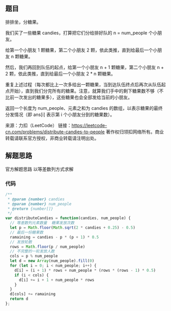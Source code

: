 ## 题目

排排坐，分糖果。

我们买了一些糖果 candies，打算把它们分给排好队的 n = num_people 个小朋友。

给第一个小朋友 1 颗糖果，第二个小朋友 2 颗，依此类推，直到给最后一个小朋友 n 颗糖果。

然后，我们再回到队伍的起点，给第一个小朋友 n + 1 颗糖果，第二个小朋友 n + 2 颗，依此类推，直到给最后一个小朋友 2 * n 颗糖果。

重复上述过程（每次都比上一次多给出一颗糖果，当到达队伍终点后再次从队伍起点开始），直到我们分完所有的糖果。注意，就算我们手中的剩下糖果数不够（不比前一次发出的糖果多），这些糖果也会全部发给当前的小朋友。

返回一个长度为 num_people、元素之和为 candies 的数组，以表示糖果的最终分发情况（即 ans[i] 表示第 i 个小朋友分到的糖果数）。

来源：力扣（LeetCode）
链接：https://leetcode-cn.com/problems/distribute-candies-to-people
著作权归领扣网络所有。商业转载请联系官方授权，非商业转载请注明出处。

## 解题思路
官方解题思路
以等差数列方式求解

### 代码

```javascript
/**
 * @param {number} candies
 * @param {number} num_people
 * @return {number[]}
 */
var distributeCandies = function(candies, num_people) {
  // 等差数列元素数量  糖果发放次数
  let p = Math.floor(Math.sqrt(2 * candies + 0.25) - 0.5)
  // 最后一份糖果数
  ramaining = candies - p * (p + 1) * 0.5
  // 发放轮数
  rows = Math.floor(p / num_people)
  // 不完整的一轮发放人数
  cols = p % num_people
  let d = new Array(num_people).fill(0)
  for (let i = 0; i < num_people; i++) {
    d[i] = (i + 1) * rows + num_people * (rows * (rows - 1) * 0.5)
    if (i < cols) {
      d[i] += i + 1 + num_people * rows
    }
  }
  d[cols] += ramaining
  return d
};
```